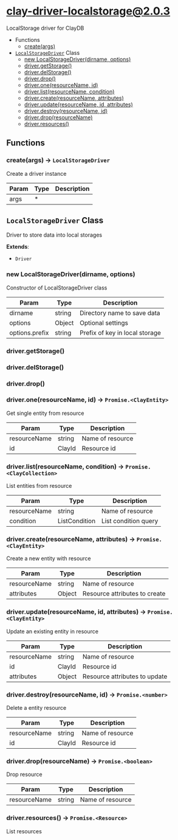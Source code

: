 # clay-driver-localstorage@2.0.3

LocalStorage driver for ClayDB

+ Functions
  + [create(args)](#clay-driver-localstorage-function-create)
+ [`LocalStorageDriver`](#clay-driver-localstorage-class) Class
  + [new LocalStorageDriver(dirname, options)](#clay-driver-localstorage-class-local-storage-driver-constructor)
  + [driver.getStorage()](#clay-driver-localstorage-class-local-storage-driver-getStorage)
  + [driver.delStorage()](#clay-driver-localstorage-class-local-storage-driver-delStorage)
  + [driver.drop()](#clay-driver-localstorage-class-local-storage-driver-drop)
  + [driver.one(resourceName, id)](#clay-driver-localstorage-class-local-storage-driver-one)
  + [driver.list(resourceName, condition)](#clay-driver-localstorage-class-local-storage-driver-list)
  + [driver.create(resourceName, attributes)](#clay-driver-localstorage-class-local-storage-driver-create)
  + [driver.update(resourceName, id, attributes)](#clay-driver-localstorage-class-local-storage-driver-update)
  + [driver.destroy(resourceName, id)](#clay-driver-localstorage-class-local-storage-driver-destroy)
  + [driver.drop(resourceName)](#clay-driver-localstorage-class-local-storage-driver-drop)
  + [driver.resources()](#clay-driver-localstorage-class-local-storage-driver-resources)

## Functions

<a class='md-heading-link' name="clay-driver-localstorage-function-create" ></a>

### create(args) -> `LocalStorageDriver`

Create a driver instance

| Param | Type | Description |
| ----- | --- | -------- |
| args | * |  |



<a class='md-heading-link' name="clay-driver-localstorage-class"></a>

## `LocalStorageDriver` Class

Driver to store data into local storages

**Extends**:

+ `Driver`



<a class='md-heading-link' name="clay-driver-localstorage-class-local-storage-driver-constructor" ></a>

### new LocalStorageDriver(dirname, options)

Constructor of LocalStorageDriver class

| Param | Type | Description |
| ----- | --- | -------- |
| dirname | string | Directory name to save data |
| options | Object | Optional settings |
| options.prefix | string | Prefix of key in local storage |


<a class='md-heading-link' name="clay-driver-localstorage-class-local-storage-driver-getStorage" ></a>

### driver.getStorage()



<a class='md-heading-link' name="clay-driver-localstorage-class-local-storage-driver-delStorage" ></a>

### driver.delStorage()



<a class='md-heading-link' name="clay-driver-localstorage-class-local-storage-driver-drop" ></a>

### driver.drop()



<a class='md-heading-link' name="clay-driver-localstorage-class-local-storage-driver-one" ></a>

### driver.one(resourceName, id) -> `Promise.<ClayEntity>`

Get single entity from resource

| Param | Type | Description |
| ----- | --- | -------- |
| resourceName | string | Name of resource |
| id | ClayId | Resource id |


<a class='md-heading-link' name="clay-driver-localstorage-class-local-storage-driver-list" ></a>

### driver.list(resourceName, condition) -> `Promise.<ClayCollection>`

List entities from resource

| Param | Type | Description |
| ----- | --- | -------- |
| resourceName | string | Name of resource |
| condition | ListCondition | List condition query |


<a class='md-heading-link' name="clay-driver-localstorage-class-local-storage-driver-create" ></a>

### driver.create(resourceName, attributes) -> `Promise.<ClayEntity>`

Create a new entity with resource

| Param | Type | Description |
| ----- | --- | -------- |
| resourceName | string | Name of resource |
| attributes | Object | Resource attributes to create |


<a class='md-heading-link' name="clay-driver-localstorage-class-local-storage-driver-update" ></a>

### driver.update(resourceName, id, attributes) -> `Promise.<ClayEntity>`

Update an existing entity in resource

| Param | Type | Description |
| ----- | --- | -------- |
| resourceName | string | Name of resource |
| id | ClayId | Resource id |
| attributes | Object | Resource attributes to update |


<a class='md-heading-link' name="clay-driver-localstorage-class-local-storage-driver-destroy" ></a>

### driver.destroy(resourceName, id) -> `Promise.<number>`

Delete a entity resource

| Param | Type | Description |
| ----- | --- | -------- |
| resourceName | string | Name of resource |
| id | ClayId | Resource id |


<a class='md-heading-link' name="clay-driver-localstorage-class-local-storage-driver-drop" ></a>

### driver.drop(resourceName) -> `Promise.<boolean>`

Drop resource

| Param | Type | Description |
| ----- | --- | -------- |
| resourceName | string | Name of resource |


<a class='md-heading-link' name="clay-driver-localstorage-class-local-storage-driver-resources" ></a>

### driver.resources() -> `Promise.<Resource>`

List resources



